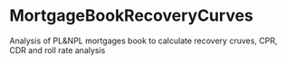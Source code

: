 # MortgageBookRecoveryCurves
 Analysis of PL&NPL mortgages book to calculate recovery cruves, CPR, CDR and roll rate analysis
